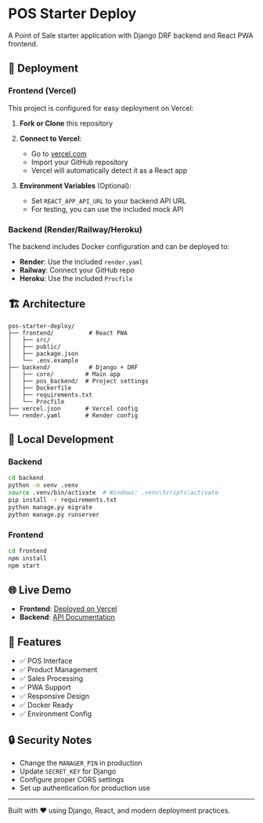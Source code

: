 # POS Starter Deploy

A Point of Sale starter application with Django DRF backend and React PWA frontend.

## 🚀 Deployment

### Frontend (Vercel)
This project is configured for easy deployment on Vercel:

1. **Fork or Clone** this repository
2. **Connect to Vercel**:
   - Go to [vercel.com](https://vercel.com)
   - Import your GitHub repository
   - Vercel will automatically detect it as a React app

3. **Environment Variables** (Optional):
   - Set `REACT_APP_API_URL` to your backend API URL
   - For testing, you can use the included mock API

### Backend (Render/Railway/Heroku)
The backend includes Docker configuration and can be deployed to:
- **Render**: Use the included `render.yaml`
- **Railway**: Connect your GitHub repo
- **Heroku**: Use the included `Procfile`

## 🏗️ Architecture

```
pos-starter-deploy/
├── frontend/          # React PWA
│   ├── src/
│   ├── public/
│   ├── package.json
│   └── .env.example
├── backend/           # Django + DRF
│   ├── core/         # Main app
│   ├── pos_backend/  # Project settings
│   ├── Dockerfile
│   ├── requirements.txt
│   └── Procfile
├── vercel.json       # Vercel config
└── render.yaml       # Render config
```

## 🔧 Local Development

### Backend
```bash
cd backend
python -m venv .venv
source .venv/bin/activate  # Windows: .venv\Scripts\activate
pip install -r requirements.txt
python manage.py migrate
python manage.py runserver
```

### Frontend
```bash
cd frontend
npm install
npm start
```

## 🌐 Live Demo

- **Frontend**: [Deployed on Vercel](https://your-app.vercel.app)
- **Backend**: [API Documentation](https://your-backend.onrender.com/api/)

## 📝 Features

- ✅ POS Interface
- ✅ Product Management
- ✅ Sales Processing
- ✅ PWA Support
- ✅ Responsive Design
- ✅ Docker Ready
- ✅ Environment Config

## 🔒 Security Notes

- Change the `MANAGER_PIN` in production
- Update `SECRET_KEY` for Django
- Configure proper CORS settings
- Set up authentication for production use

---

Built with ❤️ using Django, React, and modern deployment practices.